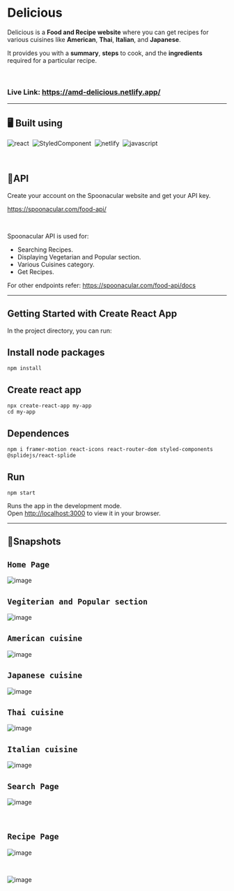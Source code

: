 # Delicious

Delicious is a **Food and Recipe website** where you can get recipes for various cuisines like **American**, **Thai**, **Italian**, and **Japanese**.

It provides you with a **summary**, **steps** to cook, and the **ingredients** required for a particular recipe.

<br>

### Live Link: https://amd-delicious.netlify.app/ 

---

## 🖥️ Built using

![react](https://img.shields.io/badge/React-20232A?style=for-the-badge&logo=react&logoColor=61DAFB)&nbsp;
![StyledComponent](https://img.shields.io/badge/styled--components-DB7093?style=for-the-badge&logo=styled-components&logoColor=white)&nbsp;
![netlify](https://img.shields.io/badge/Netlify-00C7B7?style=for-the-badge&logo=netlify&logoColor=white)&nbsp;
![javascript](https://img.shields.io/badge/JavaScript-323330?style=for-the-badge&logo=javascript&logoColor=F7DF1E)&nbsp;

<br>

## 🚀API
Create your account on the Spoonacular website and get your API key.

https://spoonacular.com/food-api/

<br>

Spoonacular API is used for:

* Searching Recipes.
* Displaying Vegetarian and Popular section.
* Various Cuisines category.
* Get Recipes.

For other endpoints refer: https://spoonacular.com/food-api/docs

---

## Getting Started with Create React App

In the project directory, you can run:
## Install node packages
    npm install

## Create react app
    npx create-react-app my-app
    cd my-app

## Dependences
    npm i framer-motion react-icons react-router-dom styled-components @splidejs/react-splide

## Run
    npm start

Runs the app in the development mode.\
Open [http://localhost:3000](http://localhost:3000) to view it in your browser.

---

## 🚀Snapshots

## ``Home Page``
![image](https://user-images.githubusercontent.com/67750128/166148317-6463c1dd-1afb-4469-8862-6da5e8dc65fd.png)
<br>
## ``Vegiterian and Popular section``
![image](https://user-images.githubusercontent.com/67750128/166148359-3032ea99-9e7b-4ab1-8b69-353dbf7da06f.png)
<br>
## ``American cuisine``
![image](https://user-images.githubusercontent.com/67750128/166148399-5a761009-610d-44fc-9831-e7ddcf10c219.png)
<br>
## ``Japanese cuisine``
![image](https://user-images.githubusercontent.com/67750128/166148426-34590761-aacc-417f-be39-6e48ff3418f3.png)
<br>
## ``Thai cuisine``
![image](https://user-images.githubusercontent.com/67750128/166148502-1a5da736-3ab2-46dd-9e25-c79003e2534b.png)
<br>
## ``Italian cuisine``
![image](https://user-images.githubusercontent.com/67750128/166148448-07b2a24b-8889-4009-9b63-3f032113f5c7.png)
<br>
## ``Search Page``
![image](https://user-images.githubusercontent.com/67750128/166148478-b513278e-2129-42ef-9606-4e7286110c95.png)

<br>

## ``Recipe Page``
![image](https://user-images.githubusercontent.com/67750128/166148584-48ebb202-e969-4845-b41c-249226946501.png)

<br>

![image](https://user-images.githubusercontent.com/67750128/166148605-e9a655b5-5ffd-41c6-b57c-48171863446b.png)

